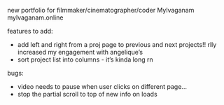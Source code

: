 new portfolio for filmmaker/cinematographer/coder Mylvaganam
mylvaganam.online

features to add:

- add left and right from a proj page to previous and next projects!! rlly increased my engagement with angelique’s
- sort project list into columns - it’s kinda long rn

bugs:

- video needs to pause when user clicks on different page...
- stop the partial scroll to top of new info on loads